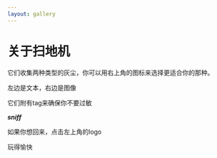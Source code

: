 ```yaml
---
layout: gallery
---
```

# 关于扫地机

它们收集两种类型的灰尘，你可以用右上角的图标来选择更适合你的那种。

左边是文本，右边是图像

它们附有tag来确保你不要过敏

***sniff***

如果你想回来，点击左上角的logo

玩得愉快
